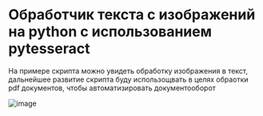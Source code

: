 # Обработчик текста с изображений на python с использованием pytesseract 
На примере скрипта можно увидеть обработку изображения в текст, дальнейшее развитие скрипта буду использощвать в целях обраотки pdf документов, чтобы автоматизировать документооборот 

![image](https://user-images.githubusercontent.com/92531775/226355245-5eb30d67-c3a8-4444-90d0-50bff6369e44.png)
